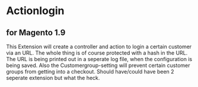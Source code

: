 # Actionlogin
## for Magento 1.9

This Extension will create a controller and action to login a certain customer via an URL. The whole thing is of course protected with a hash in the URL. The URL is being printed out in a seperate log file, when the configuration is being saved. Also the Customergroup-setting will prevent certain customer groups from getting into a checkout. Should have/could have been 2 seperate extension but what the heck.
